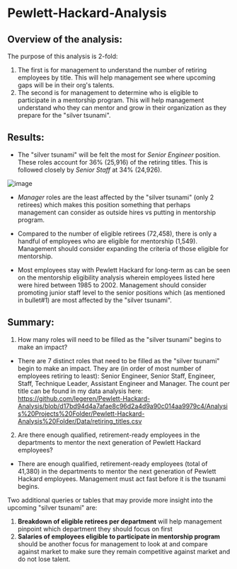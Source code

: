 # Pewlett-Hackard-Analysis

## Overview of the analysis: 
The purpose of this analysis is 2-fold:
1. The first is for management to understand the number of retiring employees by title.  This will help management see where upcoming gaps will be in their org's talents.
2. The second is for management to determine who is eligible to participate in a mentorship program.  This will help management understand who they can mentor and grow in their organization as they prepare for the "silver tsunami".

## Results: 
- The "silver tsunami" will be felt the most for *Senior Engineer* position.  These roles account for 36% (25,916) of the retiring titles.  This is followed closely by *Senior Staff* at 34% (24,926).

![image](https://user-images.githubusercontent.com/100737452/163726240-ce2978cc-2eac-4843-98f2-1cd6108bcae2.png)


- *Manager* roles are the least affected by the "silver tsunami" (only 2 retirees) which makes this position something that perhaps management can consider as outside hires vs putting in mentorship program.

- Compared to the number of eligible retirees (72,458), there is only a handful of employees who are eligible for mentorship (1,549).  Management should consider expanding the criteria of those eligible for mentorship.

- Most employees stay with Pewlett Hackard for long-term as can be seen on the mentorship eligibility analysis wherein employees listed here were hired between 1985 to 2002.  Management should consider promoting junior staff level to the senior positions which (as mentioned in bullet#1) are most affected by the "silver tsunami".


## Summary: 
1. How many roles will need to be filled as the "silver tsunami" begins to make an impact?
  - There are 7 distinct roles that need to be filled as the "silver tsunami" begin to make an impact.  They are (in order of most number of employees retiring to least): Senior Engineer, Senior Staff, Engineer, Staff, Technique Leader, Assistant Engineer and Manager.  The count per title can be found in my data analysis here: https://github.com/legeren/Pewlett-Hackard-Analysis/blob/d17bd94d4a7afae8c96d2a4d9a90c014aa9979c4/Analysis%20Projects%20Folder/Pewlett-Hackard-Analysis%20Folder/Data/retiring_titles.csv
  
2. Are there enough qualified, retirement-ready employees in the departments to mentor the next generation of Pewlett Hackard employees?
  - There are enough qualified, retirement-ready employees (total of 41,380) in the departments to mentor the next generation of Pewlett Hackard employees.  Management must act fast before it is the tsunami begins.

Two additional queries or tables that may provide more insight into the upcoming "silver tsunami" are:
1. **Breakdown of eligible retirees per department** will help management pinpoint which department they should focus on first
2. **Salaries of employees eligible to participate in mentorship program** should be another focus for management to look at and compare against market to make sure they remain competitive against market and do not lose talent.
